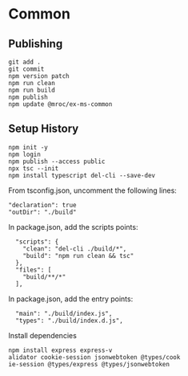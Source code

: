 # Common

## Publishing

```
git add .
git commit
npm version patch
npm run clean
npm run build
npm publish
npm update @mroc/ex-ms-common
```

## Setup History

```
npm init -y
npm login
npm publish --access public
npx tsc --init
npm install typescript del-cli --save-dev
```

From tsconfig.json, uncomment the following lines:

```
"declaration": true
"outDir": "./build"
```


In package.json, add the scripts points:

```
  "scripts": {
    "clean": "del-cli ./build/*",
    "build": "npm run clean && tsc"
  },
  "files": [
    "build/**/*"
  ],
```

In package.json, add the entry points:

```
  "main": "./build/index.js",
  "types": "./build/index.d.js",
```


Install dependencies

```
npm install express express-v
alidator cookie-session jsonwebtoken @types/cook
ie-session @types/express @types/jsonwebtoken
```